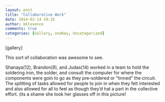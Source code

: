 ```yaml
---
layout: post
title: "Collaborative Work"
date: 2014-02-14 19:16
author: bklevence
comments: true
categories: [Gallery, oneKey, Uncategorized]
---
```

[gallery]
<p>This sort of collaboration was awesome to see. </p>
<p>Shanaya(12), Brandon(9), and Judas(14) worked in a team to hold the soldering iron, the solder, and consult the computer for where the components were goin to go as they pre-<span>soldered</span> or &ldquo;tinned&rdquo; the circuit. The splitting of tasks allowed for people to join in when they felt interested and also allowed for all to feel as though they&rsquo;d hat a part in the collective effort. (its a shame she took her glasses off in this picture!</p>
